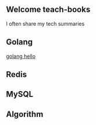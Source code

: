 ## Welcome teach-books

I often share my tech summaries

## Golang
[golang hello](https://github.com/klbud/tech-books/blob/gh-pages/index.md)

## Redis

## MySQL

## Algorithm
